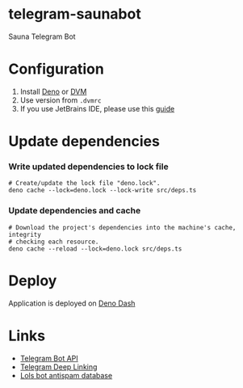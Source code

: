 # telegram-saunabot

Sauna Telegram Bot

# Configuration

1. Install [Deno](https://deno.land/) or [DVM](https://github.com/justjavac/dvm)
2. Use version from `.dvmrc`
3. If you use JetBrains IDE, please use this
   [guide](https://deno.land/manual@v1.11.3/getting_started/setup_your_environment#jetbrains-ides)

# Update dependencies

### Write updated dependencies to lock file

```shell
# Create/update the lock file "deno.lock".
deno cache --lock=deno.lock --lock-write src/deps.ts
```

### Update dependencies and cache

```shell
# Download the project's dependencies into the machine's cache, integrity
# checking each resource.
deno cache --reload --lock=deno.lock src/deps.ts
```

# Deploy

Application is deployed on
[Deno Dash](https://dash.deno.com/projects/telegram-saunabot)

# Links

- [Telegram Bot API](https://core.telegram.org/bots/api)
- [Telegram Deep Linking](https://core.telegram.org/api/links#public-username-links)
- [Lols bot antispam database](https://lols.bot/?a=<id>)

